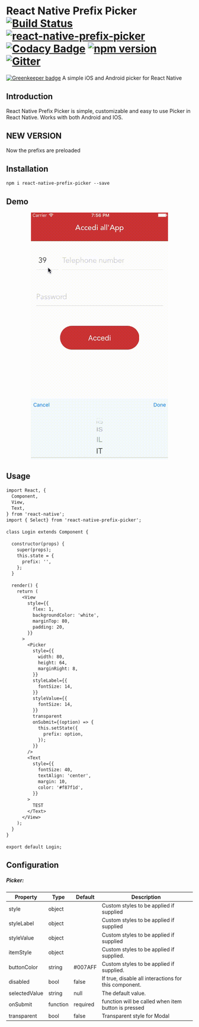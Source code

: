 
# React Native Prefix Picker [![Build Status](https://img.shields.io/circleci/project/sarovin/react-native-prefix-picker/master.svg?style=flat)]() [![react-native-prefix-picker](https://img.shields.io/npm/dt/react-native-prefix-picker.svg?style=flat)](https://www.npmjs.org/package/react-native-prefix-picker) [![Codacy Badge](https://img.shields.io/codacy/1116573675bb49339b9fd0ee71bcd665/master.svg?style=flat)](https://www.codacy.com/app/sarovin86/react-native-prefix-picker) [![npm version](https://img.shields.io/npm/v/react-native-prefix-picker.svg?style=flat)](https://www.npmjs.com/package/react-native-prefix-picker) [![Gitter](https://badges.gitter.im/sarovin/react-native-prefix-picker.svg)](https://gitter.im/sarovin/react-native-prefix-picker?utm_source=badge&utm_medium=badge&utm_campaign=pr-badge)

[![Greenkeeper badge](https://badges.greenkeeper.io/sarovin/react-native-prefix-picker.svg)](https://greenkeeper.io/)
A simple iOS and Android picker for React Native

## Introduction
React Native Prefix Picker is simple, customizable and easy to use Picker in React Native. Works with both Android and IOS.

## NEW VERSION
Now the prefixs are preloaded

## Installation
```
npm i react-native-prefix-picker --save
```

## Demo
<p align="center">
  <img src ="https://raw.githubusercontent.com/sarovin/react-native-prefix-picker/master/picker.gif" />
</p>

## Usage
```
import React, {
  Component,
  View,
  Text,
} from 'react-native';
import { Select} from 'react-native-prefix-picker';

class Login extends Component {

  constructor(props) {
    super(props);
    this.state = {
      prefix: '',
    };
  }

  render() {
    return (
      <View
        style={{
          flex: 1,
          backgroundColor: 'white',
          marginTop: 80,
          padding: 20,
        }}
      >
        <Picker
          style={{
            width: 80,
            height: 64,
            marginRight: 8,
          }}
          styleLabel={{
            fontSize: 14,
          }}
          styleValue={{
            fontSize: 14,
          }}
          transparent
          onSubmit={(option) => {
            this.setState({
              prefix: option,
            });
          }}
        />
        <Text
          style={{
            fontSize: 40,
            textAlign: 'center',
            margin: 10,
            color: '#f87f1d',
          }}
        >
          TEST
        </Text>
      </View>
    );
  }
}

export default Login;
```

## Configuration

##### Picker:
| Property | Type | Default | Description |
|---------------|----------|--------------|----------------------------------------------------------------|
| style | object | | Custom styles to be applied if supplied |
| styleLabel | object | | Custom styles to be applied if supplied |
| styleValue | object | | Custom styles to be applied if supplied |
| itemStyle | object | | Custom styles to be applied if supplied. |
| buttonColor | string | #007AFF | Custom styles to be applied if supplied. |
| disabled | bool | false | If true, disable all interactions for this component. |
| selectedValue | string | null | The default value. |
| onSubmit | function | required | function will be called when item button is pressed |
| transparent | bool | false | Transparent style for Modal |
